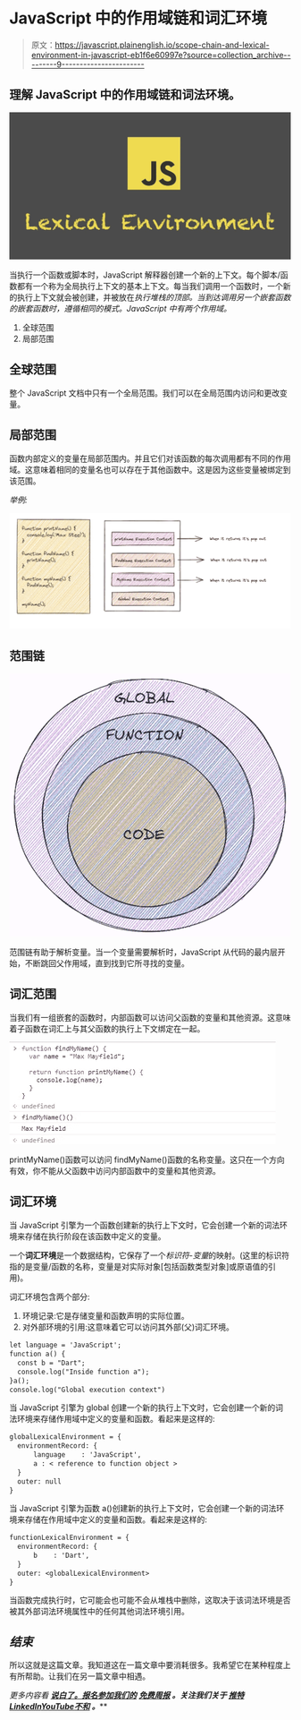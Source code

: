 # JavaScript 中的作用域链和词汇环境

> 原文：<https://javascript.plainenglish.io/scope-chain-and-lexical-environment-in-javascript-eb1f6e60997e?source=collection_archive---------9----------------------->

## 理解 JavaScript 中的作用域链和词法环境。

![](img/5aca5fe03ec7dcf3f5a9b2d7377e5140.png)

当执行一个函数或脚本时，JavaScript 解释器创建一个新的上下文。每个脚本/函数都有一个称为全局执行上下文的基本上下文。每当我们调用一个函数时，一个新的执行上下文就会被创建，并被放在*执行堆栈的顶部。当到达调用另一个嵌套函数的嵌套函数时，遵循相同的模式。JavaScript 中有两个作用域。*

1.  全球范围
2.  局部范围

## 全球范围

整个 JavaScript 文档中只有一个全局范围。我们可以在全局范围内访问和更改变量。

## 局部范围

函数内部定义的变量在局部范围内。并且它们对该函数的每次调用都有不同的作用域。这意味着相同的变量名也可以存在于其他函数中。这是因为这些变量被绑定到该范围。

*举例:*

![](img/a4bf046a5c6b95e9ec6aac774a9a05f2.png)

## 范围链

![](img/f97fcc0ddc63aa75dfcb078fc173d428.png)

范围链有助于解析变量。当一个变量需要解析时，JavaScript 从代码的最内层开始，不断跳回父作用域，直到找到它所寻找的变量。

## 词汇范围

当我们有一组嵌套的函数时，内部函数可以访问父函数的变量和其他资源。这意味着子函数在词汇上与其父函数的执行上下文绑定在一起。

![](img/e18f266e067e714d205b24e02c9ef700.png)

printMyName()函数可以访问 findMyName()函数的名称变量。这只在一个方向有效，你不能从父函数中访问内部函数中的变量和其他资源。

## 词汇环境

当 JavaScript 引擎为一个函数创建新的执行上下文时，它会创建一个新的词法环境来存储在执行阶段在该函数中定义的变量。

一个**词汇环境**是一个数据结构，它保存了一个*标识符-变量*的映射。(这里的标识符指的是变量/函数的名称，变量是对实际对象[包括函数类型对象]或原语值的引用)。

词汇环境包含两个部分:

1.  环境记录:它是存储变量和函数声明的实际位置。
2.  对外部环境的引用:这意味着它可以访问其外部(父)词汇环境。

```
let language = 'JavaScript';
function a() {
  const b = "Dart";
  console.log("Inside function a");
}a();
console.log("Global execution context")
```

当 JavaScript 引擎为 global 创建一个新的执行上下文时，它会创建一个新的词法环境来存储作用域中定义的变量和函数。看起来是这样的:

```
globalLexicalEnvironment = {
  environmentRecord: {
      language    : 'JavaScript',
      a : < reference to function object >
  }
  outer: null
}
```

当 JavaScript 引擎为函数 a()创建新的执行上下文时，它会创建一个新的词法环境来存储在作用域中定义的变量和函数。看起来是这样的:

```
functionLexicalEnvironment = {
  environmentRecord: {
      b    : 'Dart',
  }
  outer: <globalLexicalEnvironment>
}
```

当函数完成执行时，它可能会也可能不会从堆栈中删除，这取决于该词法环境是否被其外部词法环境属性中的任何其他词法环境引用。

## *结束*

所以这就是这篇文章。我知道这在一篇文章中要消耗很多。我希望它在某种程度上有所帮助。让我们在另一篇文章中相遇。

*更多内容看* [***说白了。报名参加我们的***](https://plainenglish.io/) **[***免费周报***](http://newsletter.plainenglish.io/) *。关注我们关于* [***推特***](https://twitter.com/inPlainEngHQ)[***LinkedIn***](https://www.linkedin.com/company/inplainenglish/)*[***YouTube***](https://www.youtube.com/channel/UCtipWUghju290NWcn8jhyAw)*[***不和***](https://discord.gg/GtDtUAvyhW) *。*****